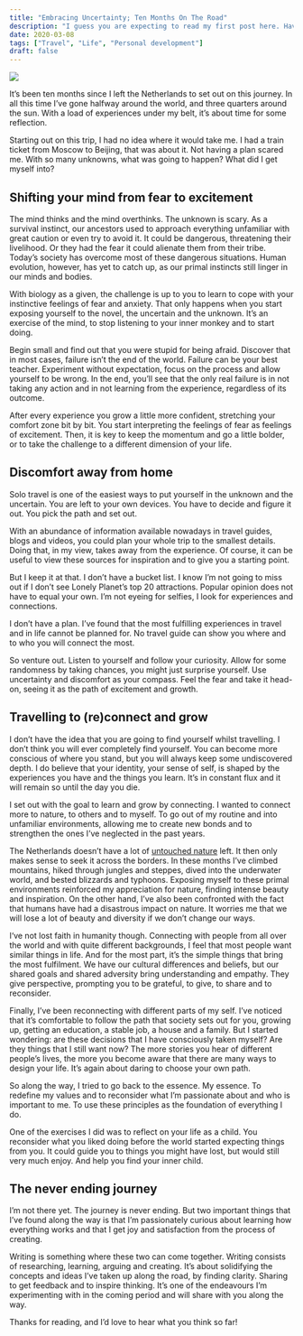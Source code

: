 ```yaml
---
title: "Embracing Uncertainty; Ten Months On The Road"
description: "I guess you are expecting to read my first post here. Have a little patience:)"
date: 2020-03-08
tags: ["Travel", "Life", "Personal development"]
draft: false
---
```


![](https://lh3.googleusercontent.com/fAOXo2f6G1yNxKRnHyANeWFd1g8iY5nLiOTRsAM0oDV7gcCkwMLtgj0VbM6pGBkhJvVHltt8p_OyEC81Dwl42TJwAO2KCV5rlS496Ew1Toiw07dNN-TyxAwP8gZSLOsBvpzbJzKYoQs4Xw6v_RL9LzPzbh8Rl4QalJPeI6I6yseG4UqlMzeGsCsj7okj5FkDg3ZJL3erq2YI0p215g9pARU6_DzrVdJYhUo0J3DESZPQALaN1FomY1_ftV9ShkKdIIPghoBUtPV5YtIxHhnpTUjsAmuNNr17n0GelXPdaslAF-9GhiHNO7W8z0Rap5hEJ_tRN_1dIMpfF7GO1u8JRhCpwkbyQWBH-hEUFRfBtWcXMp2YOdCAt8EPXpZwCK7pbb9qwK9nKq8AfHTUOYephi-8qq2SwKXS2u3dymeuKGdqQyhwjUZ8136kbSW5Z6Mh2WyH3WKS1MELhjzoOEFCcvy1QlJ2l5rF4JvE4FsOdg1_8vFMT84-Jot-wco7ackatEK17DcgICE9SlXxU_yvjkbQOtHtk7p4sior9pQaQlDZKDXAb3U8pxkvrssh-xy3way66MCkjyc9BOgJwX8UJ9D17n6-PTbM8a75Tf9udMGag9K1ElpjAc--GiRrfBsT4eRELGD_lWXIcb7LBexitMAi3JhSC9octP0bMZBcv5Cz9oTxvb-7hfBiDd2HolSqJxlb8MdrBoXKVtr4_5t5yJ5hsETxvR_2Pnl7XG0jZwYPfnI=w1064-h390-no)

It’s been ten months since I left the Netherlands to set out on this journey. In all this time I’ve gone halfway around the world, and three quarters around the sun. With a load of experiences under my belt, it’s about time for some reflection.

Starting out on this trip, I had no idea where it would take me. I had a train ticket from Moscow to Beijing, that was about it. Not having a plan scared me. With so many unknowns, what was going to happen? What did I get myself into?

## Shifting your mind from fear to excitement

The mind thinks and the mind overthinks. The unknown is scary. As a survival instinct, our ancestors used to approach everything unfamiliar with great caution or even try to avoid it. It could be dangerous, threatening their livelihood. Or they had the fear it could alienate them from their tribe.
Today’s society has overcome most of these dangerous situations. Human evolution, however, has yet to catch up, as our primal instincts still linger in our minds and bodies.

With biology as a given, the challenge is up to you to learn to cope with your instinctive feelings of fear and anxiety. That only happens when you start exposing yourself to the novel, the uncertain and the unknown. It’s an exercise of the mind, to stop listening to your inner monkey and to start doing.

Begin small and find out that you were stupid for being afraid. Discover that in most cases, failure isn’t the end of the world. Failure can be your best teacher. Experiment without expectation, focus on the process and allow yourself to be wrong.
In the end, you’ll see that the only real failure is in not taking any action and in not learning from the experience, regardless of its outcome.

After every experience you grow a little more confident, stretching your comfort zone bit by bit. You start interpreting the feelings of fear as feelings of excitement. Then, it is key to keep the momentum and go a little bolder, or to take the challenge to a different dimension of your life.

## Discomfort away from home

Solo travel is one of the easiest ways to put yourself in the unknown and the uncertain. You are left to your own devices. You have to decide and figure it out. You pick the path and set out.

With an abundance of information available nowadays in travel guides, blogs and videos, you could plan your whole trip to the smallest details. Doing that, in my view, takes away from the experience. Of course, it can be useful to view these sources for inspiration and to give you a starting point.

But I keep it at that. I don’t have a bucket list. I know I’m not going to miss out if I don’t see Lonely Planet’s top 20 attractions. Popular opinion does not have to equal your own. I’m not eyeing for selfies, I look for experiences and connections.

I don’t have a plan. I’ve found that the most fulfilling experiences in travel and in life cannot be planned for. No travel guide can show you where and to who you will connect the most.

So venture out. Listen to yourself and follow your curiosity. Allow for some randomness by taking chances, you might just surprise yourself. Use uncertainty and discomfort as your compass. Feel the fear and take it head-on, seeing it as the path of excitement and growth.

## Travelling to (re)connect and grow

I don’t have the idea that you are going to find yourself whilst travelling. I don’t think you will ever completely find yourself. You can become more conscious of where you stand, but you will always keep some undiscovered depth.
I do believe that your identity, your sense of self, is shaped by the experiences you have and the things you learn. It’s in constant flux and it will remain so until the day you die.

I set out with the goal to learn and grow by connecting. I wanted to connect more to nature, to others and to myself. To go out of my routine and into unfamiliar environments, allowing me to create new bonds and to strengthen the ones I’ve neglected in the past years.

The Netherlands doesn’t have a lot of [untouched nature](https://soundcloud.com/de-correspondent/jan-van-poppel-met-dit-beleid-houden-we-geen-natuur-meer-over) left. It then only makes sense to seek it across the borders. In these months I’ve climbed mountains, hiked through jungles and steppes, dived into the underwater world, and bested blizzards and typhoons.
Exposing myself to these primal environments reinforced my appreciation for nature, finding intense beauty and inspiration. On the other hand, I’ve also been confronted with the fact that humans have had a disastrous impact on nature. It worries me that we will lose a lot of beauty and diversity if we don’t change our ways.

I‘ve not lost faith in humanity though. Connecting with people from all over the world and with quite different backgrounds, I feel that most people want similar things in life. And for the most part, it’s the simple things that bring the most fulfilment. We have our cultural differences and beliefs, but our shared goals and shared adversity bring understanding and empathy. They give perspective, prompting you to be grateful, to give, to share and to reconsider.

Finally, I’ve been reconnecting with different parts of my self. I’ve noticed that it’s comfortable to follow the path that society sets out for you, growing up, getting an education, a stable job, a house and a family. But I started wondering: are these decisions that I have consciously taken myself? Are they things that I still want now?
The more stories you hear of different people’s lives, the more you become aware that there are many ways to design your life. It’s again about daring to choose your own path.

So along the way, I tried to go back to the essence. My essence. To redefine my values and to reconsider what I’m passionate about and who is important to me. To use these principles as the foundation of everything I do.

One of the exercises I did was to reflect on your life as a child. You reconsider what you liked doing before the world started expecting things from you. It could guide you to things you might have lost, but would still very much enjoy. And help you find your inner child.

## The never ending journey

I’m not there yet. The journey is never ending. But two important things that I’ve found along the way is that I’m passionately curious about learning how everything works and that I get joy and satisfaction from the process of creating.

Writing is something where these two can come together. Writing consists of researching, learning, arguing and creating. It’s about solidifying the concepts and ideas I’ve taken up along the road, by finding clarity. Sharing to get feedback and to inspire thinking.
It’s one of the endeavours I’m experimenting with in the coming period and will share with you along the way.

Thanks for reading, and I’d love to hear what you think so far!
